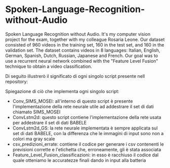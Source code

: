 # Spoken-Language-Recognition-without-Audio
Spoken Language Recognition without Audio. It's my computer vision project for the exam, together with my colleague Rosaria Leone. Our dataset consisted of 960 videos in the training set, 160 in the test set, and 160 in the validation set. The dataset contains videos in 8 languages: Italian, English, German, Spanish, Dutch, Russian, Japanese and French. Our goal was to use a recurrent neural network combined with the "Feature Level Fusion" technique to obtain a video classification.

Di seguito illustrerò il significato di ogni singolo script presente nell repository:

Spiegazione di ciò che implementa ogni singolo script:

* Conv_SIMS_MOSEI: all'interno di questo script è presente l'implementazione della rete neurale utile ad addestrare il set di dati chiamato SIMS_MOSEI
* ConvLstm2d: questo script contiene l'implementazione della rete usata per addestrare il set di dati BABELE
* ConvLstm2d_GS: la rete neurale implementata è sempre applicata sul set di dati BABELE, con la differenza che le immagini di input sono non a colori ma gray scale
* csv_predizioni_errate: contiene il codice per generare i csv contenenti le previsioni corrette e l'etichetta che, erroneamente, gli è stata associata
* Feature_Level_Fusion_classificazioni: in esso è racchiuso il codice dal quale otteniamo le accuratezze finali dando in input alla batteria 








